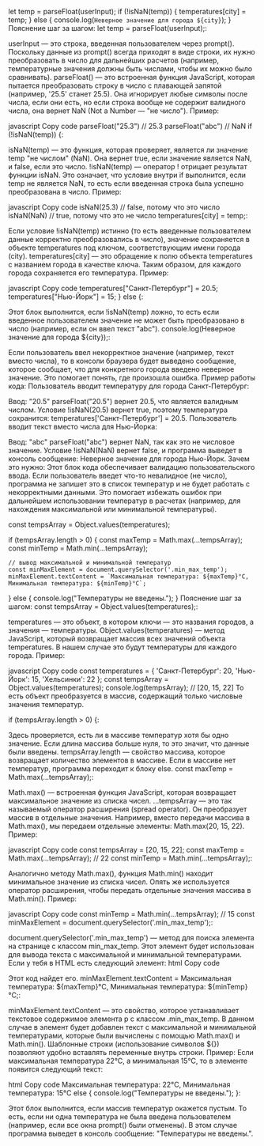 let temp = parseFloat(userInput);
if (!isNaN(temp)) {
temperatures[city] = temp;
} else {
console.log(`Неверное значение для города ${city}`);
}
Пояснение шаг за шагом:
let temp = parseFloat(userInput);:

userInput — это строка, введенная пользователем через prompt(). Поскольку данные из prompt() всегда приходят в виде строки, их нужно преобразовать в число для дальнейших расчетов (например, температурные значения должны быть числами, чтобы их можно было сравнивать).
parseFloat() — это встроенная функция JavaScript, которая пытается преобразовать строку в число с плавающей запятой (например, '25.5' станет 25.5). Она игнорирует любые символы после числа, если они есть, но если строка вообще не содержит валидного числа, она вернет NaN (Not a Number — "не число").
Пример:

javascript
Copy code
parseFloat("25.3") // 25.3
parseFloat("abc") // NaN
if (!isNaN(temp)) {:

isNaN(temp) — это функция, которая проверяет, является ли значение temp "не числом" (NaN). Она вернет true, если значение является NaN, и false, если это число.
!isNaN(temp) — оператор ! отрицает результат функции isNaN. Это означает, что условие внутри if выполнится, если temp не является NaN, то есть если введенная строка была успешно преобразована в число.
Пример:

javascript
Copy code
isNaN(25.3) // false, потому что это число
isNaN(NaN) // true, потому что это не число
temperatures[city] = temp;:

Если условие !isNaN(temp) истинно (то есть введенные пользователем данные корректно преобразовались в число), значение сохраняется в объекте temperatures под ключом, соответствующим имени города (city).
temperatures[city] — это обращение к полю объекта temperatures с названием города в качестве ключа. Таким образом, для каждого города сохраняется его температура.
Пример:

javascript
Copy code
temperatures["Санкт-Петербург"] = 20.5;
temperatures["Нью-Йорк"] = 15;
} else {:

Этот блок выполнится, если !isNaN(temp) ложно, то есть если введенное пользователем значение не может быть преобразовано в число (например, если он ввел текст "abc").
console.log(Неверное значение для города ${city});:

Если пользователь ввел некорректное значение (например, текст вместо числа), то в консоли браузера будет выведено сообщение, которое сообщает, что для конкретного города введено неверное значение. Это помогает понять, где произошла ошибка.
Пример работы кода:
Пользователь вводит температуру для города Санкт-Петербург:

Ввод: "20.5"
parseFloat("20.5") вернет 20.5, что является валидным числом.
Условие !isNaN(20.5) вернет true, поэтому температура сохранится: temperatures['Санкт-Петербург'] = 20.5.
Пользователь вводит текст вместо числа для Нью-Йорка:

Ввод: "abc"
parseFloat("abc") вернет NaN, так как это не числовое значение.
Условие !isNaN(NaN) вернет false, и программа выведет в консоль сообщение: Неверное значение для города Нью-Йорк.
Зачем это нужно:
Этот блок кода обеспечивает валидацию пользовательского ввода. Если пользователь введет что-то невалидное (не число), программа не запишет это в список температур и не будет работать с некорректными данными. Это помогает избежать ошибок при дальнейшем использовании температур в расчетах (например, для нахождения максимальной или минимальной температуры).

const tempsArray = Object.values(temperatures);

if (tempsArray.length > 0) {
const maxTemp = Math.max(...tempsArray);
const minTemp = Math.min(...tempsArray);

    // вывод максимальной и минимальной температур
    const minMaxElement = document.querySelector('.min_max_temp');
    minMaxElement.textContent = `Максимальная температура: ${maxTemp}°C, Минимальная температура: ${minTemp}°C`;

} else {
console.log("Температуры не введены.");
}
Пояснение шаг за шагом:
const tempsArray = Object.values(temperatures);:

temperatures — это объект, в котором ключи — это названия городов, а значения — температуры.
Object.values(temperatures) — метод JavaScript, который возвращает массив всех значений объекта temperatures. В нашем случае это будут температуры для каждого города.
Пример:

javascript
Copy code
const temperatures = {
'Санкт-Петербург': 20,
'Нью-Йорк': 15,
'Хельсинки': 22
};
const tempsArray = Object.values(temperatures);
console.log(tempsArray); // [20, 15, 22]
То есть объект преобразуется в массив, содержащий только числовые значения температур.

if (tempsArray.length > 0) {:

Здесь проверяется, есть ли в массиве температур хотя бы одно значение. Если длина массива больше нуля, то это значит, что данные были введены.
tempsArray.length — свойство массива, которое возвращает количество элементов в массиве.
Если в массиве нет температур, программа переходит к блоку else.
const maxTemp = Math.max(...tempsArray);:

Math.max() — встроенная функция JavaScript, которая возвращает максимальное значение из списка чисел.
...tempsArray — это так называемый оператор расширения (spread operator). Он преобразует массив в отдельные значения. Например, вместо передачи массива в Math.max(), мы передаем отдельные элементы: Math.max(20, 15, 22).
Пример:

javascript
Copy code
const tempsArray = [20, 15, 22];
const maxTemp = Math.max(...tempsArray); // 22
const minTemp = Math.min(...tempsArray);:

Аналогично методу Math.max(), функция Math.min() находит минимальное значение из списка чисел.
Опять же используется оператор расширения, чтобы передать отдельные значения массива в Math.min().
Пример:

javascript
Copy code
const minTemp = Math.min(...tempsArray); // 15
const minMaxElement = document.querySelector('.min_max_temp');:

document.querySelector('.min_max_temp') — метод для поиска элемента на странице с классом min_max_temp. Этот элемент будет использован для вывода текста с максимальной и минимальной температурами.
Если у тебя в HTML есть следующий элемент:
html
Copy code

<p class="min_max_temp"></p>
Этот код найдет его.
minMaxElement.textContent = Максимальная температура: ${maxTemp}°C, Минимальная температура: ${minTemp}°C;:

minMaxElement.textContent — это свойство, которое устанавливает текстовое содержимое элемента p с классом .min_max_temp.
В данном случае в элемент будет добавлен текст с максимальной и минимальной температурами, которые были вычислены с помощью Math.max() и Math.min().
Шаблонные строки (использование символов ${}) позволяют удобно вставлять переменные внутрь строки.
Пример: Если максимальная температура 22°C, а минимальная 15°C, то в элементе появится следующий текст:

html
Copy code
Максимальная температура: 22°C, Минимальная температура: 15°C
else { console.log("Температуры не введены."); }:

Этот блок выполнится, если массив температур окажется пустым. То есть, если ни одна температура не была введена пользователем (например, если все окна prompt() были отменены).
В этом случае программа выведет в консоль сообщение: "Температуры не введены.".
